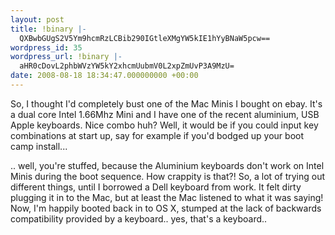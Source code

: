 ```yaml
---
layout: post
title: !binary |-
  QXBwbGUgS2V5Ym9hcmRzLCBib290IGtleXMgYW5kIE1hYyBNaW5pcw==
wordpress_id: 35
wordpress_url: !binary |-
  aHR0cDovL2phbWVzYW5kY2xhcmUubmV0L2xpZmUvP3A9MzU=
date: 2008-08-18 18:34:47.000000000 +00:00
---
```

So, I thought I'd completely bust one of the Mac Minis I bought on ebay. It's a dual core Intel 1.66Mhz Mini and I have one of the recent aluminium, USB Apple keyboards. Nice combo huh? Well, it would be if you could input key combinations at start up, say for example if you'd bodged up your boot camp install...

.. well, you're stuffed, because the Aluminium keyboards don't work on Intel Minis during the boot sequence. How crappity is that?! So, a lot of trying out different things, until I borrowed a Dell keyboard from work. It felt dirty plugging it in to the Mac, but at least the Mac listened to what it was saying! Now, I'm happily booted back in to OS X, stumped at the lack of backwards compatibility provided by a keyboard.. yes, that's a keyboard..
